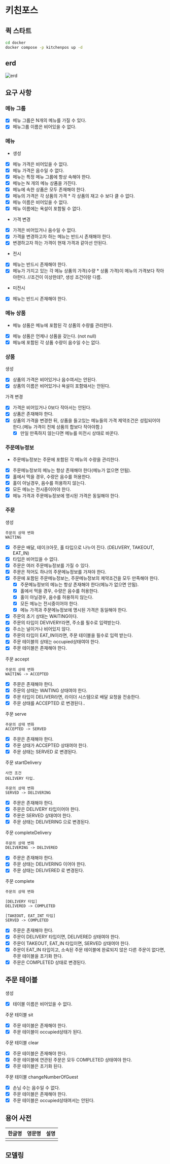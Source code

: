 # 키친포스

## 퀵 스타트

```sh
cd docker
docker compose -p kitchenpos up -d
```

## erd
![erd](./ERD.png)

## 요구 사항

### 메뉴 그룹
- [x] 메뉴 그룹은 N개의 메뉴를 가질 수 있다.
- [x] 메뉴그룹 이름은 비어있을 수 없다.

### 메뉴
- 생성
- [x] 메뉴 가격은 비어있을 수 없다.
- [x] 메뉴 가격은 음수일 수 없다.
- [x] 메뉴는 특정 메뉴 그룹에 항상 속해야 한다.
- [x] 메뉴는 N 개의 메뉴 상품을 가진다.
- [x] 메뉴에 속한 상품은 모두 존재해야 한다.
- [x] 메뉴의 가격은 각 상품의 가격 * 각 상품의 재고 수 보다 클 수 없다.
- [x] 메뉴 이름은 비어있을 수 없다.
- [x] 메뉴 이름에는 욕설이 포함될 수 없다.

- 가격 변경
- [x] 가격은 비어있거나 음수일 수 없다.
- [x] 가격을 변경하고자 하는 메뉴는 반드시 존재해야 한다.
- [x] 변경하고자 하는 가격이 현재 가격과 같아선 안된다.

- 전시
- [x] 메뉴는 반드시 존재해야 한다.
- [x] 메뉴가 가지고 있는 각 메뉴 상품의 가격(수량 * 상품 가격)이 메뉴의 가격보다 작아야한다.    //조건이 이상한데?, 생성 조건이랑 다름.

- 미전시
- [x] 메뉴는 반드시 존재해야 한다.

### 메뉴 상품
- 메뉴 상품은 메뉴에 포함된 각 상품의 수량를 관리한다.
- [x] 메뉴 상품은 언제나 상품을 갖는다. (not null)
- [x] 메뉴에 포함된 각 상품 수량이 음수일 수는 없다.

### 상품
생성
- [x] 상품의 가격은 비어있거나 음수여서는 안된다.
- [x] 상품의 이름은 비어있거나 욕설이 포함돼서는 안된다.

가격 변경
- [x] 가격은 비어있거나 0보다 작아서는 안된다.
- [x] 상품은 존재해야 한다.
- [x] 상품의 가격을 변경한 뒤, 상품을 들고있는 메뉴들의 가격 제약조건은 성립되어야 한다.(메뉴 가격이 전체 상품의 합보다 작아야함.)
    - [x] 만일 만족하지 않는다면 메뉴를 미전시 상태로 바꾼다.

### 주문메뉴정보
- 주문메뉴정보는 주문에 포함된 각 메뉴의 수량을 관리한다.
- [x] 주문메뉴정보의 메뉴는 항상 존재해야 한다(메뉴가 없으면 안됨).
- [x] 홀에서 먹을 경우, 수량은 음수를 허용한다.
- [x] 홀이 아닐경우, 음수를 허용하지 않는다.
- [x] 모든 메뉴는 전시중이어야 한다.
- [x] 메뉴 가격과 주문메뉴정보에 명시된 가격은 동일해야 한다.

### 주문
생성
```
주문의 상태 변화
WAITING
```
- [x] 주문은 배달, 테이크아웃, 홀 타입으로 나누어 진다. (DELIVERY, TAKEOUT, EAT_IN)
- [x] 타입은 비어있을 수 없다.
- [x] 주문은 여러 주문메뉴정보를 가질 수 있다.
- [x] 주문은 적어도 하나의 주문메뉴정보를 가져야 한다.
- [x] 주문에 포함된 주문메뉴정보는, 주문메뉴정보의 제약조건을 모두 만족해야 한다.
  - [x] 주문메뉴정보의 메뉴는 항상 존재해야 한다(메뉴가 없으면 안됨).
  - [x] 홀에서 먹을 경우, 수량은 음수를 허용한다.
  - [x] 홀이 아닐경우, 음수를 허용하지 않는다.
  - [x] 모든 메뉴는 전시중이어야 한다.
  - [x] 메뉴 가격과 주문메뉴정보에 명시된 가격은 동일해야 한다.
- [x] 주문의 초기 상태는 WAITING이다.
- [x] 주문의 타입이 DEVIVERY라면, 주소를 필수로 입력받는다.
- [x] 주소는 널이거나 비어있지 않다.
- [x] 주문의 타입이 EAT_IN이라면, 주문 테이블을 필수로 입력 받는다.
- [x] 주문 테이블의 상태는 occupied상태여야 한다.
- [x] 주문 테이블은 존재해야 한다.

주문 accept
```
주문의 상태 변화
WAITING -> ACCEPTED
```
- [x] 주문은 존재해야 한다.
- [x] 주문의 상태는 WAITING 상태여야 한다.
- [x] 주문 타입이 DELIVER라면, 라이더 시스템으로 배달 요청을 전송한다.
- [x] 주문 상태를 ACCEPTED 로 변경된다..

주문 serve
```
주문의 상태 변화
ACCEPTED -> SERVED
```
- [x] 주문은 존재해야 한다.
- [x] 주문 상태가 ACCEPTED 상태여야 한다. 
- [x] 주문 상태는 SERVED 로 변경된다.

주문 startDelivery
```
사전 조건
DELIVERY 타입.

주문의 상태 변화
SERVED -> DELIVERING
```
- [x] 주문은 존재해야 한다.
- [x] 주문은 DELIVERY 타입이어야 한다.
- [x] 주문은 SERVED 상태여야 한다.
- [x] 주문 상태는 DELIVERING 으로 변경된다.

주문 completeDelivery
```
주문의 상태 변화
DELIVERING -> DELIVERED
```
- [x] 주문은 존재해야 한다.
- [x] 주문 상태는 DELIVERING 이어야 한다.
- [x] 주문 상태는 DELIVERED 로 변경된다.

주문 complete
```
주문의 상태 변화
 
[DELIVERY 타입]
DELIVERED -> COMPLETED

[TAKEOUT, EAT_INT 타입]
SERVED -> COMPLETED
```
- [x] 주문은 존재해야 한다.
- [x] 주문이 DELIVERY 타입이면, DELIVERED 상태여야 한다.
- [x] 주문이 TAKEOUT, EAT_IN 타입이면, SERVED 상태여야 한다.
- [x] 주문이 EAT_IN 타입이고, 소속된 주문 테이블에 완료되지 않은 다른 주문이 없다면, 주문 테이블을 초기화 한다.
- [x] 주문은 COMPLETED 상태로 변경된다.

## 주문 테이블
생성
- [x] 테이블 이름은 비어있을 수 없다.

주문 테이블 sit
- [x] 주문 테이블은 존재해야 한다.
- [x] 주문 테이블이 occupied상태가 된다.

주문 테이블 clear
- [x] 주문 테이블은 존재해야 한다.
- [x] 주문 테이블에 연관된 주문은 모두 COMPLETED 상태여야 한다.
- [x] 주문 테이블은 초기화 된다.

주문 테이블 changeNumberOfGuest
- [x] 손님 수는 음수일 수 없다.
- [x] 주문 테이블은 존재해야 한다.
- [x] 주문 테이블은 occupied상태여서는 안된다.

## 용어 사전

| 한글명 | 영문명 | 설명 |
| --- | --- | --- |
|  |  |  |

## 모델링
